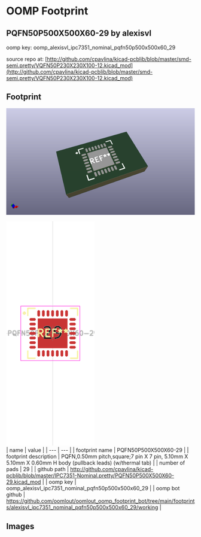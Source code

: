 # OOMP Footprint  
## PQFN50P500X500X60-29  by alexisvl  
  
oomp key: oomp_alexisvl_ipc7351_nominal_pqfn50p500x500x60_29  
  
source repo at: [http://github.com/cpavlina/kicad-pcblib/blob/master/smd-semi.pretty/VQFN50P230X230X100-12.kicad_mod](http://github.com/cpavlina/kicad-pcblib/blob/master/smd-semi.pretty/VQFN50P230X230X100-12.kicad_mod)  
## Footprint  
  
[![working_kicad_pcb_3d.png](working_kicad_pcb_3d_600.png)](working_kicad_pcb_3d.png)  
  
[![working.png](working_600.png)](working.png)  
| name | value | 
| --- | --- | 
| footprint name | PQFN50P500X500X60-29 | 
| footprint description | PQFN,0.50mm pitch,square;7 pin X 7 pin, 5.10mm X 5.10mm X 0.60mm H body (pullback leads) (w/thermal tab) | 
| number of pads | 29 | 
| github path | http://github.com/cpavlina/kicad-pcblib/blob/master/IPC7351-Nominal.pretty/PQFN50P500X500X60-29.kicad_mod | 
| oomp key | oomp_alexisvl_ipc7351_nominal_pqfn50p500x500x60_29 | 
| oomp bot github | https://github.com/oomlout/oomlout_oomp_footprint_bot/tree/main/footprints/alexisvl_ipc7351_nominal_pqfn50p500x500x60_29/working | 
## Images  
